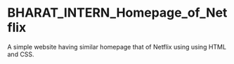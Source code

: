 # BHARAT_INTERN_Homepage_of_Netflix


A simple website having similar homepage
that of Netflix using using HTML and
CSS.
